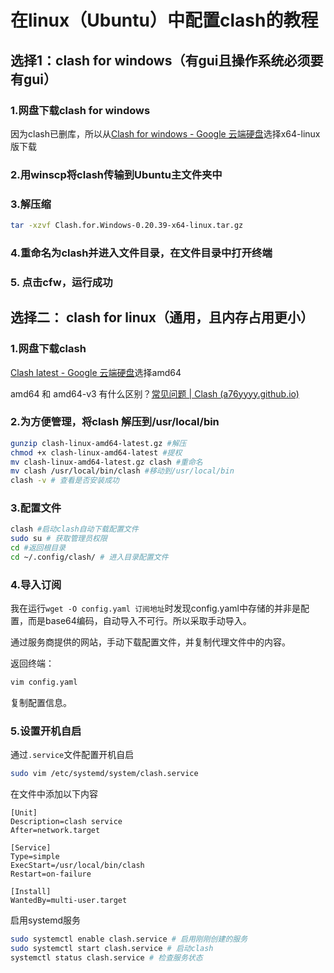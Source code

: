 # 在linux（Ubuntu）中配置clash的教程 #

## 选择1：clash for windows（有gui且操作系统必须要有gui） ##

### 1.网盘下载clash for windows ###

因为clash已删库，所以从[Clash for windows - Google 云端硬盘](https://drive.google.com/drive/folders/1Tnx8NOsCEqztPJ1lwCP6xICMLCQiBDG8)选择x64-linux版下载

### 2.用winscp将clash传输到Ubuntu主文件夹中

### 3.解压缩 ###

```bash
tar -xzvf Clash.for.Windows-0.20.39-x64-linux.tar.gz
```

### 4.重命名为clash并进入文件目录，在文件目录中打开终端

### 5. 点击cfw，运行成功 ###

## 选择二： clash for linux（通用，且内存占用更小） ##

### 1.网盘下载clash ###

[Clash latest - Google 云端硬盘](https://drive.google.com/drive/folders/1mhKMWAcS5661t_TWSp9wm4WNj32NFbZK)选择amd64

amd64 和 amd64-v3 有什么区别？[常见问题 | Clash (a76yyyy.github.io)](https://a76yyyy.github.io/clash/zh_CN/introduction/faq.html#amd64-和-amd64-v3-有什么区别)

### 2.为方便管理，将clash 解压到/usr/local/bin

```bash
gunzip clash-linux-amd64-latest.gz #解压
chmod +x clash-linux-amd64-latest #提权
mv clash-linux-amd64-latest.gz clash #重命名
mv clash /usr/local/bin/clash #移动到/usr/local/bin
clash -v # 查看是否安装成功
```

### 3.配置文件 ###

```bash
clash #启动clash自动下载配置文件
sudo su # 获取管理员权限
cd #返回根目录
cd ~/.config/clash/ # 进入目录配置文件
```

### 4.导入订阅 ###

我在运行`wget -O config.yaml 订阅地址`时发现config.yaml中存储的并非是配置，而是base64编码，自动导入不可行。所以采取手动导入。

通过服务商提供的网站，手动下载配置文件，并复制代理文件中的内容。

返回终端：

```bash
vim config.yaml
```

复制配置信息。

### 5.设置开机自启 ###

通过`.service`文件配置开机自启

```bash
sudo vim /etc/systemd/system/clash.service
```

在文件中添加以下内容

```plaintext
[Unit]
Description=clash service
After=network.target

[Service]
Type=simple
ExecStart=/usr/local/bin/clash
Restart=on-failure

[Install]
WantedBy=multi-user.target
```

启用systemd服务

```bash
sudo systemctl enable clash.service # 启用刚刚创建的服务
sudo systemctl start clash.service # 启动clash
systemctl status clash.service # 检查服务状态
```

